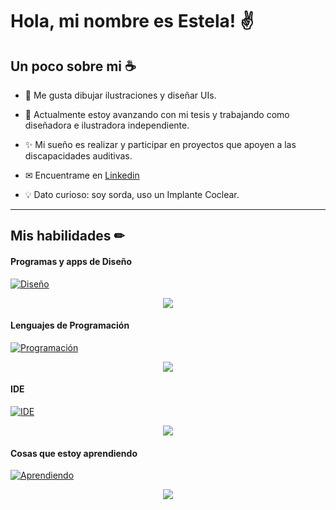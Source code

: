 # Hola, mi nombre es Estela! ✌

## Un poco sobre mi ☕

* 🤍 Me gusta dibujar ilustraciones y diseñar UIs.

* 💼 Actualmente estoy avanzando con mi tesis y trabajando como diseñadora e ilustradora independiente.

* ✨ Mi sueño es realizar y participar en proyectos que apoyen a las discapacidades auditivas.

* ✉ Encuentrame en [Linkedin](https://www.linkedin.com/in/angi-estela)

* 💡 Dato curioso: soy sorda, uso un Implante Coclear.

___

## Mis habilidades ✏

#### Programas y apps de Diseño
  [![Diseño](https://skillicons.dev/icons?i=ps,ai,blender,autocad,figma&perline=5)](https://skillicons.dev)
  <p align="center">
    <a href="https://skillicons.dev">
      <img src="https://skillicons.dev/icons?i=ps,ai,blender,autocad,figma" />
      </a>
  </p>


#### Lenguajes de Programación
[![Programación](https://skillicons.dev/icons?i=swift,c,cpp,html,css,php,js&perline=5)](https://skillicons.dev)
<p align="center">
    <a href="https://skillicons.dev">
      <img src="https://skillicons.dev/icons?i=swift,c,cpp,html,css,php,js" />
      </a>
  </p>


#### IDE
[![IDE](https://skillicons.dev/icons?i=vscode,visualstudio,androidstudio,react,powershell,firebase,linux&perline=5)](https://skillicons.dev)
<p align="center">
    <a href="https://skillicons.dev">
      <img src="https://skillicons.dev/icons?i=vscode,visualstudio,androidstudio,react,powershell,firebase,linux" />
      </a>
  </p>

#### Cosas que estoy aprendiendo
[![Aprendiendo](https://skillicons.dev/icons?i=react,postman,eclipse,java,matlab,mysql,nodejs,py,qt,unity&perline=5)](https://skillicons.dev)
<p align="center">
    <a href="https://skillicons.dev">
      <img src="https://skillicons.dev/icons?i=react,postman,eclipse,java,matlab,mysql,nodejs,py,qt,unity" />
      </a>
  </p>